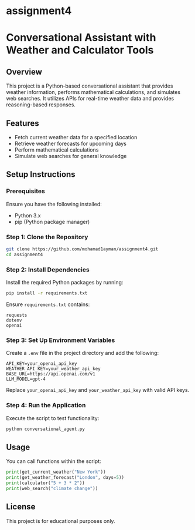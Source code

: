 # assignment4
# Conversational Assistant with Weather and Calculator Tools

## Overview
This project is a Python-based conversational assistant that provides weather information, performs mathematical calculations, and simulates web searches. It utilizes APIs for real-time weather data and provides reasoning-based responses.

## Features
- Fetch current weather data for a specified location
- Retrieve weather forecasts for upcoming days
- Perform mathematical calculations
- Simulate web searches for general knowledge

## Setup Instructions

### Prerequisites
Ensure you have the following installed:
- Python 3.x
- pip (Python package manager)

### Step 1: Clone the Repository
```sh
git clone https://github.com/mohamad1ayman/assignment4.git
cd assignment4
```

### Step 2: Install Dependencies
Install the required Python packages by running:
```sh
pip install -r requirements.txt
```
Ensure `requirements.txt` contains:
```
requests
dotenv
openai
```

### Step 3: Set Up Environment Variables
Create a `.env` file in the project directory and add the following:
```
API_KEY=your_openai_api_key
WEATHER_API_KEY=your_weather_api_key
BASE_URL=https://api.openai.com/v1
LLM_MODEL=gpt-4
```
Replace `your_openai_api_key` and `your_weather_api_key` with valid API keys.

### Step 4: Run the Application
Execute the script to test functionality:
```sh
python conversational_agent.py
```

## Usage
You can call functions within the script:
```python
print(get_current_weather("New York"))
print(get_weather_forecast("London", days=5))
print(calculator("5 + 3 * 2"))
print(web_search("climate change"))
```

## License
This project is for educational purposes only.

